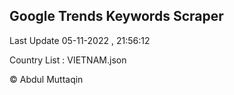 

## Google Trends Keywords Scraper 
 
Last Update 05-11-2022 , 21:56:12

Country List :
VIETNAM.json



© Abdul Muttaqin 
